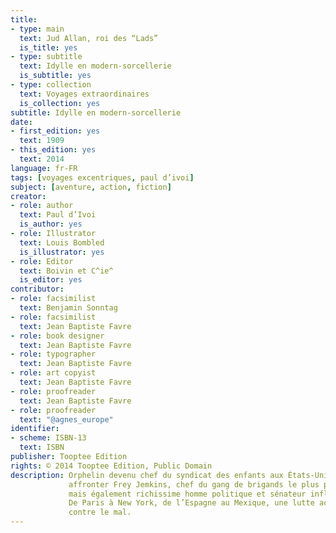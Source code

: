```yaml
---
title:
- type: main
  text: Jud Allan, roi des “Lads”
  is_title: yes
- type: subtitle
  text: Idylle en modern-sorcellerie
  is_subtitle: yes
- type: collection
  text: Voyages extraordinaires
  is_collection: yes
subtitle: Idylle en modern-sorcellerie
date:
- first_edition: yes
  text: 1909
- this_edition: yes
  text: 2014
language: fr-FR
tags: [voyages excentriques, paul d’ivoi]
subject: [aventure, action, fiction]
creator:
- role: author
  text: Paul d’Ivoi
  is_author: yes
- role: Illustrator
  text: Louis Bombled
  is_illustrator: yes
- role: Editor
  text: Boivin et C^ie^
  is_editor: yes
contributor:
- role: facsimilist
  text: Benjamin Sonntag
- role: facsimilist
  text: Jean Baptiste Favre
- role: book designer
  text: Jean Baptiste Favre
- role: typographer
  text: Jean Baptiste Favre
- role: art copyist
  text: Jean Baptiste Favre
- role: proofreader
  text: Jean Baptiste Favre
- role: proofreader
  text: "@agnes_europe"
identifier:
- scheme: ISBN-13
  text: ISBN
publisher: Tooptee Edition
rights: © 2014 Tooptee Edition, Public Domain
description: Orphelin devenu chef du syndicat des enfants aux États-Unis, Jud Allan doit
             affronter Frey Jemkins, chef du gang de brigands le plus puissant d’Amérique,
             mais également richissime homme politique et sénateur influent.
             De Paris à New York, de l’Espagne au Mexique, une lutte acharnée du bien
             contre le mal.
---
```


